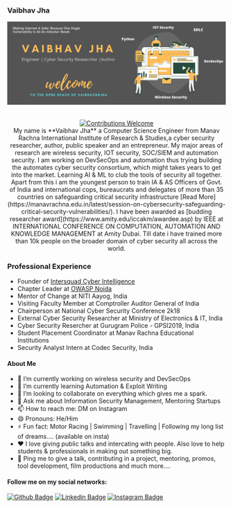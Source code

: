 ### Vaibhav Jha
[![rishiraj acharya header](https://raw.githubusercontent.com/vaibhavkrjha/vaibhavkrjha/master/vaibhavjhacover.png)](https://vaibhavjha.com/)
<p align="center">
<p align="center"><br/><a href="#contributing"><img alt="Contributions Welcome" src="https://img.shields.io/badge/contributions-welcome-brightgreen?style=for-the-badge&labelColor=black&logo=github"></a> 
<br>
My name is **Vaibhav Jha** a Computer Science Engineer from Manav Rachna International Institute of Research & Studies,a cyber security researcher, author, public speaker and an entrepreneur. My major areas of research are wireless security, IOT security, SOC/SIEM and automation security. I am working on DevSecOps and automation thus trying building the automates cyber security consortium, which might takes years to get into the market. Learning AI & ML to club the tools of security all together. Apart from this i am the youngest person to train IA & AS Officers of Govt. of India and international cops, bureaucrats and delegates of more than 35 countries on safeguarding critical security infrastructure [Read More](https://manavrachna.edu.in/latest/session-on-cybersecurity-safeguarding-critical-security-vulnerabilities/). I have been awarded as [budding researcher award](https://www.amity.edu/iccakm/awardee.asp) by IEEE at INTERNATIONAL CONFERENCE ON COMPUTATION, AUTOMATION AND KNOWLEDGE MANAGEMENT at Amity Dubai. Till date i have trained more than 10k people on the broader domain of cyber security all across the world.



### Professional Experience
- Founder of [Intersquad Cyber Intelligence](https://theintersquad.com)
- Chapter Leader at [OWASP Noida](https://owasp.org/www-chapter-noida/)
- Mentor of Change at NITI Aayog, India
- Visiting Faculty Member at Comptroller Auditor General of India
- Chairperson at National Cyber Security Conference 2k18
- External Cyber Security Researcher at Ministry of Electronics & IT, India
- Cyber Security Resercher at Gurugram Police - GPSI2019, India
- Student Placement Coordinator at Manav Rachna Educational Institutions
- Security Analyst Intern at Codec Security, India



#### About Me
- 🔭 I’m currently working on wireless security and DevSecOps
- 🌱 I’m currently learning Automation & Exploit Writing
- 👯 I’m looking to collaborate on everything which gives me a spark.
- 💬 Ask me about Information Security Management, Mentoring Startups
- 📫 How to reach me: DM on Instagram 
- 😄 Pronouns: He/Him
- ⚡ Fun fact: Motor Racing | Swimming | Travelling | Following my long list of dreams.... (available on insta)
- ❤️ I love giving public talks and intercating with people. Also love to help students & professionals in making out something big.
- 💬 Ping me to give a talk, contributing in a project, mentoring, promos, tool development, film productions and much more....



#### Follow me on my social networks:
[![Github Badge](https://img.shields.io/badge/-Github-000?style=flat-square&logo=Github&logoColor=white&link=https://github.com/lucasgdb)](https://github.com/vaibhavkrjha)
[![Linkedin Badge](https://img.shields.io/badge/-LinkedIn-blue?style=flat-square&logo=Linkedin&logoColor=white&link=https://www.linkedin.com/in/rebeccamanzi/)](https://www.linkedin.com/in/vaibhavkrjha/)
[![Instagram Badge](https://img.shields.io/badge/-Instagram-C13584?style=flat-square&labelColor=C13584&logo=instagram&logoColor=white&link=https://www.instagram.com/alex.as25/)](https://www.instagram.com/vaibhavkrjha/)
